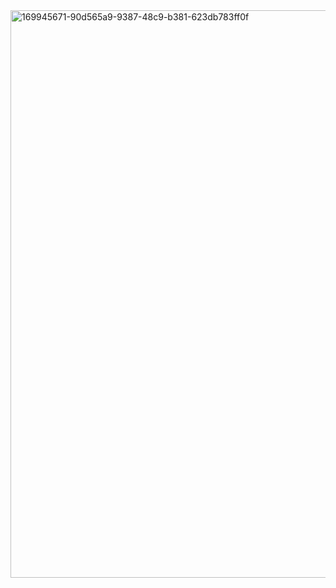 <img width="908" alt="169945671-90d565a9-9387-48c9-b381-623db783ff0f" src="https://user-images.githubusercontent.com/100203726/170054191-b6ba7634-4cc0-4085-b64c-c13acb50d980.png">
